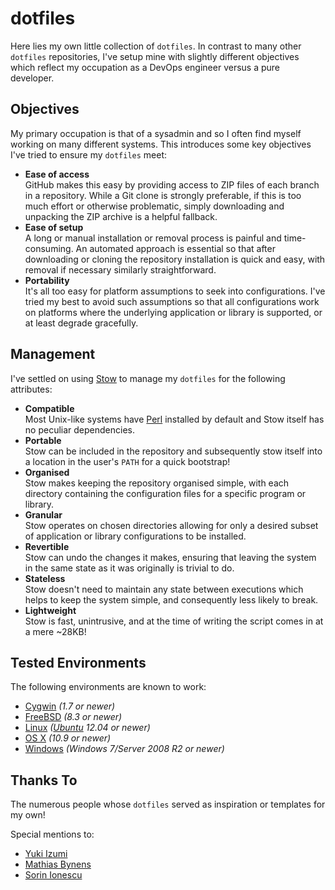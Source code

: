dotfiles
========

Here lies my own little collection of `dotfiles`. In contrast to many other `dotfiles` repositories, I've setup mine with slightly different objectives which reflect my occupation as a DevOps engineer versus a pure developer.


Objectives
----------

My primary occupation is that of a sysadmin and so I often find myself working on many different systems. This introduces some key objectives I've tried to ensure my `dotfiles` meet:

* **Ease of access**  
  GitHub makes this easy by providing access to ZIP files of each branch in a repository. While a Git clone is strongly preferable, if this is too much effort or otherwise problematic, simply downloading and unpacking the ZIP archive is a helpful fallback.
* **Ease of setup**  
  A long or manual installation or removal process is painful and time-consuming. An automated approach is essential so that after downloading or cloning the repository installation is quick and easy, with removal if necessary similarly straightforward.
* **Portability**  
  It's all too easy for platform assumptions to seek into configurations. I've tried my best to avoid such assumptions so that all configurations work on platforms where the underlying application or library is supported, or at least degrade gracefully.


Management
----------

I've settled on using [Stow](https://www.gnu.org/software/stow/) to manage my `dotfiles` for the following attributes:

* **Compatible**  
  Most Unix-like systems have [Perl](https://www.perl.org/) installed by default and Stow itself has no peculiar dependencies.
* **Portable**  
  Stow can be included in the repository and subsequently stow itself into a location in the user's `PATH` for a quick bootstrap!
* **Organised**  
  Stow makes keeping the repository organised simple, with each directory containing the configuration files for a specific program or library.
* **Granular**  
  Stow operates on chosen directories allowing for only a desired subset of application or library configurations to be installed.
* **Revertible**  
  Stow can undo the changes it makes, ensuring that leaving the system in the same state as it was originally is trivial to do.
* **Stateless**  
  Stow doesn't need to maintain any state between executions which helps to keep the system simple, and consequently less likely to break.
* **Lightweight**  
  Stow is fast, unintrusive, and at the time of writing the script comes in at a mere ~28KB!


Tested Environments
-------------------

The following environments are known to work:

 * [Cygwin](https://www.cygwin.com/) *(1.7 or newer)*
 * [FreeBSD](https://www.freebsd.org/) *(8.3 or newer)*
 * [Linux](https://www.kernel.org/) *([Ubuntu](http://www.ubuntu.com/) 12.04 or newer)*
 * [OS X](https://www.apple.com/osx/) *(10.9 or newer)*
 * [Windows](https://www.microsoft.com/windows) *(Windows 7/Server 2008 R2 or newer)*


Thanks To
---------

The numerous people whose `dotfiles` served as inspiration or templates for my own!

Special mentions to:

* [Yuki Izumi](https://github.com/kivikakk)
* [Mathias Bynens](https://github.com/mathiasbynens)
* [Sorin Ionescu](https://github.com/sorin-ionescu)
